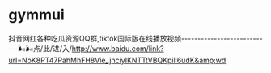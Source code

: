 # gymmui
抖音网红各种吃瓜资源QQ群,tiktok国际版在线播放视频----------------------------🌬🌬点/此/进/入/http://www.baidu.com/link?url=NoK8PT47PahMhFH8Vie_jnciyIKNTTtVBQKpill6udK&amp;wd
